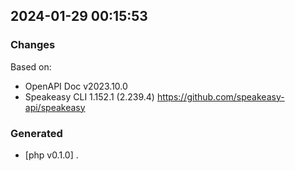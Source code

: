 

## 2024-01-29 00:15:53
### Changes
Based on:
- OpenAPI Doc v2023.10.0 
- Speakeasy CLI 1.152.1 (2.239.4) https://github.com/speakeasy-api/speakeasy
### Generated
- [php v0.1.0] .